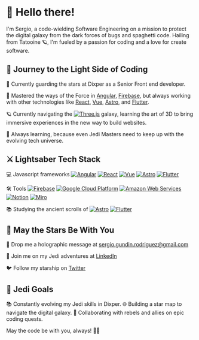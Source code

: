 # 👋 Hello there!

I'm Sergio, a code-wielding Software Engineering on a mission to protect the digital galaxy from the dark forces of bugs and spaghetti code. Hailing from Tatooine 🪐, I'm fueled by a passion for coding and a love for create software.

## 🌌 Journey to the Light Side of Coding

🚀 Currently guarding the stars at Dixper as a Senior Front end developer.

🔧 Mastered the ways of the Force in [Angular](https://angular.io/), [Firebase](https://firebase.google.com/), but always working with other technologies like [React](https://reactjs.org/), [Vue](https://vuejs.org/), [Astro](https://astro.build/), and [Flutter](https://flutter.dev/).

🪐 Currently navigating the [![Three.js](https://img.shields.io/badge/Three.js-%23000000.svg?&style=for-the-badge&logo=three.js&logoColor=white)](https://threejs.org/) galaxy, learning the art of 3D to bring immersive experiences in the new way to build websites.

🌱 Always learning, because even Jedi Masters need to keep up with the evolving tech universe.

## ⚔️ Lightsaber Tech Stack

💻 Javascript frameworks  [![Angular](https://img.shields.io/badge/Angular-%23DD0031.svg?&style=for-the-badge&logo=angular&logoColor=white)](https://angular.io/) [![React](https://img.shields.io/badge/React-%2320232A.svg?&style=for-the-badge&logo=react&logoColor=%2361DAFB)](https://reactjs.org/) [![Vue](https://img.shields.io/badge/Vue.js-%234FC08D.svg?&style=for-the-badge&logo=vue.js&logoColor=white)](https://vuejs.org/) [![Astro](https://img.shields.io/badge/Astro-%23212121.svg?&style=for-the-badge&logo=astro)](https://astro.build/) [![Flutter](https://img.shields.io/badge/Flutter-%2302569B.svg?&style=for-the-badge&logo=flutter&logoColor=white)](https://flutter.dev/)

🛠️ Tools  [![Firebase](https://img.shields.io/badge/Firebase-%23039BE5.svg?&style=for-the-badge&logo=firebase)](https://firebase.google.com/) [![Google Cloud Platform](https://img.shields.io/badge/Google%20Cloud-%234285F4.svg?&style=for-the-badge&logo=google-cloud&logoColor=white)](https://cloud.google.com/) [![Amazon Web Services](https://img.shields.io/badge/AWS-%23232F3E.svg?&style=for-the-badge&logo=amazon-aws&logoColor=white)](https://aws.amazon.com/) [![Notion](https://img.shields.io/badge/Notion-%23000000.svg?&style=for-the-badge&logo=notion&logoColor=white)](https://www.notion.so/) [![Miro](https://img.shields.io/badge/Miro-%23006BAA.svg?&style=for-the-badge&logo=miro&logoColor=white)](https://miro.com/)

📚 Studying the ancient scrolls of  [![Astro](https://img.shields.io/badge/Astro-%23212121.svg?&style=for-the-badge&logo=astro)](https://astro.build/) [![Flutter](https://img.shields.io/badge/Flutter-%2302569B.svg?&style=for-the-badge&logo=flutter&logoColor=white)](https://flutter.dev/)

## 🌟 May the Stars Be With You

📧 Drop me a holographic message at sergio.gundin.rodriguez@gmail.com

💬 Join me on my Jedi adventures at [LinkedIn](https://www.linkedin.com/in/sergio-rodríguez-gundin-435a6713b)

🐦 Follow my starship on [Twitter](https://twitter.com/SergioRG92)

## 🌌 Jedi Goals

📚 Constantly evolving my Jedi skills in Dixper.
🌐 Building a star map to navigate the digital galaxy.
🔗 Collaborating with rebels and allies on epic coding quests.

May the code be with you, always! 🚀✨
